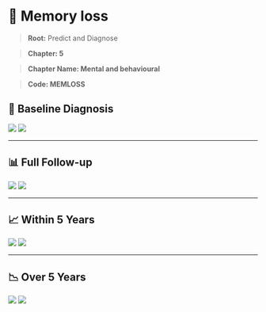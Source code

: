 # 🧬 Memory loss
    
> **Root:** Predict and Diagnose

> **Chapter: 5**

> **Chapter Name: Mental and behavioural**

> **Code: MEMLOSS**

## 🧪 Baseline Diagnosis

<img src="/Predict/Figures/Baseline/IMP/MEMLOSS.png" />

<CsvTableIMP src="/Predict_Data/Baseline/IMP/IMP_MEMLOSS.csv" label="🔍 View full results" />

<img src="/Predict/Figures/Baseline/ROC/MEMLOSS.png" />

<CsvTableROC src="/Predict_Data/Baseline/EVA/MEMLOSS.csv" label="🔍 View full results" />

---

## 📊 Full Follow-up

<img src="/Predict/Figures/ALL/IMP/MEMLOSS.png" />

<CsvTableIMP src="/Predict_Data/ALL/IMP/IMP_MEMLOSS.csv" label="🔍 View full results" />

<img src="/Predict/Figures/ALL/ROC/MEMLOSS.png" />

<CsvTableROC src="/Predict_Data/ALL/EVA/MEMLOSS.csv" label="🔍 View full results" />

---

## 📈 Within 5 Years

<img src="/Predict/Figures/FYears/IMP/MEMLOSS.png" />

<CsvTableIMP src="/Predict_Data/FYears/IMP/IMP_MEMLOSS.csv" label="🔍 View full results" />

<img src="/Predict/Figures/FYears/ROC/MEMLOSS.png" />

<CsvTableROC src="/Predict_Data/FYears/EVA/MEMLOSS.csv" label="🔍 View full results" />

---

## 📉 Over 5 Years

<img src="/Predict/Figures/OverFYears/IMP/MEMLOSS.png" />

<CsvTableIMP src="/Predict_Data/OverFYears/IMP/IMP_MEMLOSS.csv" label="🔍 View full results" />

<img src="/Predict/Figures/OverFYears/ROC/MEMLOSS.png" />

<CsvTableROC src="/Predict_Data/OverFYears/EVA/MEMLOSS.csv" label="🔍 View full results" />
